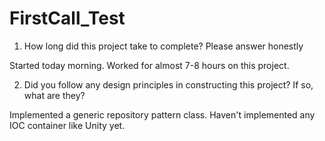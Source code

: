 # FirstCall_Test

1) How long did this project take to complete? Please answer honestly

 Started today morning. Worked for almost 7-8 hours on this project.
 

2) Did you follow any design principles in constructing this project? If so, what are they?

 Implemented a generic repository pattern class. 
 Haven't implemented any IOC container like Unity yet. 
 
 
 
 
 
 


